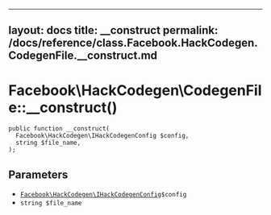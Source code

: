 
***

layout: docs
title: __construct
permalink: /docs/reference/class.Facebook.HackCodegen.CodegenFile.__construct.md
---







# Facebook\\HackCodegen\\CodegenFile::__construct()




``` Hack
public function __construct(
  Facebook\HackCodegen\IHackCodegenConfig $config,
  string $file_name,
);
```




## Parameters




* [` Facebook\HackCodegen\IHackCodegenConfig `](<interface.Facebook.HackCodegen.IHackCodegenConfig.md>)`` $config ``
* ` string $file_name `